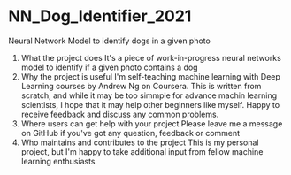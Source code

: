 # NN_Dog_Identifier_2021
Neural Network Model to identify dogs in a given photo

1. What the project does
   It's a piece of work-in-progress neural networks model to identify if a given photo contains a dog
2. Why the project is useful
   I'm self-teaching machine learning with Deep Learning courses by Andrew Ng on Coursera. This is written from scratch, and while it may be too simmple for advance machin learning scientists, I hope that it may help other beginners like myself. Happy to receive feedback and discuss any common problems.
3. Where users can get help with your project
   Please leave me a message on GitHub if you've got any question, feedback or comment
4. Who maintains and contributes to the project
   This is my personal project, but I'm happy to take additional input from fellow machine learning enthusiasts
